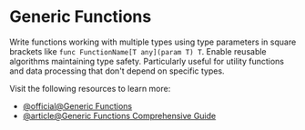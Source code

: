 # Generic Functions

Write functions working with multiple types using type parameters in square brackets like `func FunctionName[T any](param T) T`. Enable reusable algorithms maintaining type safety. Particularly useful for utility functions and data processing that don't depend on specific types.

Visit the following resources to learn more:

- [@official@Generic Functions](https://go.dev/doc/tutorial/generics)
- [@article@Generic Functions Comprehensive Guide](https://www.ardanlabs.com/blog/2018/12/garbage-collection-in-go-part1-semantics.html)
